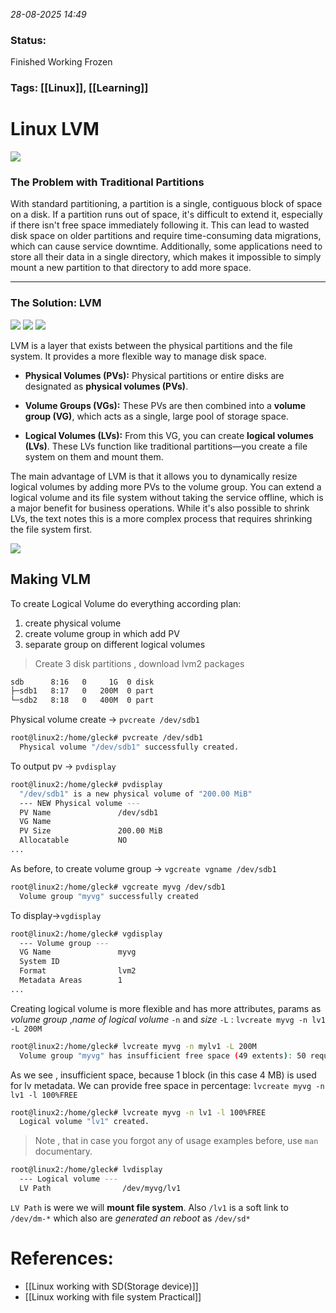 *28-08-2025 14:49*
### Status: 
Finished Working Frozen
### Tags: [[Linux]], [[Learning]]


# Linux LVM

![](https://basis.gnulinux.pro/ru/latest/_images/1.jpg)

### The Problem with Traditional Partitions

With standard partitioning, a partition is a single, contiguous block of space on a disk. If a partition runs out of space, it's difficult to extend it, especially if there isn't free space immediately following it. This can lead to wasted disk space on older partitions and require time-consuming data migrations, which can cause service downtime. Additionally, some applications need to store all their data in a single directory, which makes it impossible to simply mount a new partition to that directory to add more space.

---

### The Solution: LVM
![](https://basis.gnulinux.pro/ru/latest/_images/2.jpg)
![](https://basis.gnulinux.pro/ru/latest/_images/3.jpg)
![](https://basis.gnulinux.pro/ru/latest/_images/4.jpg)


LVM is a layer that exists between the physical partitions and the file system. It provides a more flexible way to manage disk space.

- **Physical Volumes (PVs):** Physical partitions or entire disks are designated as **physical volumes (PVs)**.

- **Volume Groups (VGs):** These PVs are then combined into a **volume group (VG)**, which acts as a single, large pool of storage space.

- **Logical Volumes (LVs):** From this VG, you can create **logical volumes (LVs)**. These LVs function like traditional partitions—you create a file system on them and mount them.


The main advantage of LVM is that it allows you to dynamically resize logical volumes by adding more PVs to the volume group. You can extend a logical volume and its file system without taking the service offline, which is a major benefit for business operations. While it's also possible to shrink LVs, the text notes this is a more complex process that requires shrinking the file system first.

![](https://basis.gnulinux.pro/ru/latest/_images/5.jpg)

## Making VLM

To create  Logical Volume do everything according plan:
1. create physical volume
2. create volume group in which add PV
3. separate group on different logical volumes

> Create 3 disk partitions , download lvm2 packages

```bash
sdb      8:16   0     1G  0 disk 
├─sdb1   8:17   0   200M  0 part 
└─sdb2   8:18   0   400M  0 part 
```

Physical volume create -> `pvcreate /dev/sdb1`
```bash
root@linux2:/home/gleck# pvcreate /dev/sdb1
  Physical volume "/dev/sdb1" successfully created.
```

To output pv -> `pvdisplay`

```bash
root@linux2:/home/gleck# pvdisplay 
  "/dev/sdb1" is a new physical volume of "200.00 MiB"
  --- NEW Physical volume ---
  PV Name               /dev/sdb1
  VG Name               
  PV Size               200.00 MiB
  Allocatable           NO
...
```

As before, to create volume group -> `vgcreate vgname /dev/sdb1`

```bash
root@linux2:/home/gleck# vgcreate myvg /dev/sdb1
  Volume group "myvg" successfully created
```

To display->`vgdisplay`
```bash
root@linux2:/home/gleck# vgdisplay 
  --- Volume group ---
  VG Name               myvg
  System ID             
  Format                lvm2
  Metadata Areas        1
...
```

Creating logical volume is more flexible and has more attributes, params as  *volume group* ,*name of logical volume* `-n`  and *size* `-L` :
`lvcreate myvg -n lv1 -L 200M`
```bash
root@linux2:/home/gleck# lvcreate myvg -n mylv1 -L 200M
  Volume group "myvg" has insufficient free space (49 extents): 50 required.
```
As we see , insufficient space, because 1 block (in this case 4 MB) is used for lv metadata. We can provide free space in percentage:
`lvcreate myvg -n lv1 -l 100%FREE`
```bash
root@linux2:/home/gleck# lvcreate myvg -n lv1 -l 100%FREE
  Logical volume "lv1" created.
```

> Note , that in case you forgot any of usage examples before, use `man` documentary.

```bash
root@linux2:/home/gleck# lvdisplay 
  --- Logical volume ---
  LV Path                /dev/myvg/lv1

```
`LV Path` is were we will **mount file system**. Also `/lv1` is a soft link to `/dev/dm-*` which also are *generated an reboot* as `/dev/sd*`  

# References:

- [[Linux working with SD(Storage device)]]
- [[Linux working with file system Practical]]
  